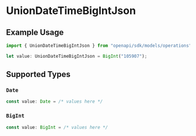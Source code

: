 # UnionDateTimeBigIntJson

## Example Usage

```typescript
import { UnionDateTimeBigIntJson } from "openapi/sdk/models/operations";

let value: UnionDateTimeBigIntJson = BigInt("105907");
```

## Supported Types

### `Date`

```typescript
const value: Date = /* values here */
```

### `BigInt`

```typescript
const value: BigInt = /* values here */
```

